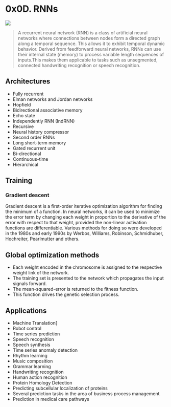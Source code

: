 # 0x0D. RNNs

<img src="https://miro.medium.com/max/2544/1*aIT6tmnk3qHpStkOX3gGcQ.png">


> A recurrent neural network (RNN) is a class of artificial neural networks where connections between nodes form a directed graph along a temporal sequence. This allows it to exhibit temporal dynamic behavior. Derived from feedforward neural networks, RNNs can use their internal state (memory) to process variable length sequences of inputs.This makes them applicable to tasks such as unsegmented, connected handwriting recognition or speech recognition.


## Architectures

* Fully recurrent
* Elman networks and Jordan networks
* Hopfield
* Bidirectional associative memory
* Echo state
* Independently RNN (IndRNN)
* Recursive
* Neural history compressor
* Second order RNNs
* Long short-term memory
* Gated recurrent unit
* Bi-directional
* Continuous-time
* Hierarchical


## Training


### Gradient descent

Gradient descent is a first-order iterative optimization algorithm for finding the minimum of a function. In neural networks, it can be used to minimize the error term by changing each weight in proportion to the derivative of the error with respect to that weight, provided the non-linear activation functions are differentiable. Various methods for doing so were developed in the 1980s and early 1990s by Werbos, Williams, Robinson, Schmidhuber, Hochreiter, Pearlmutter and others.

## Global optimization methods

* Each weight encoded in the chromosome is assigned to the respective weight link of the network.
* The training set is presented to the network which propagates the input signals forward.
* The mean-squared-error is returned to the fitness function.
* This function drives the genetic selection process.



## Applications

* Machine Translation[
* Robot control
* Time series prediction
* Speech recognition
* Speech synthesis
* Time series anomaly detection
* Rhythm learning
* Music composition
* Grammar learning
* Handwriting recognition
* Human action recognition
* Protein Homology Detection
* Predicting subcellular localization of proteins
* Several prediction tasks in the area of business process management
* Prediction in medical care pathways
